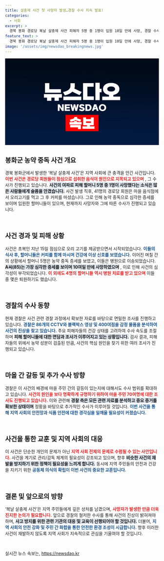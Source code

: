 ```yaml
---
title: 살충제 사건 첫 사망자 발생…경찰 수사 지속 발표!
categories:
  - 사회
excerpt: >
  경북 봉화 경로당 복날 살충제 사건 피해자 5명 중 1명이 입원 10일 만에 사망, 경찰 수사 본격화! 농약 중독 의심 증세로 사망한 A씨 소식에 마을 주민들 긴장! 사건의 전말은 과연?
feature_text: >
  경북 봉화 경로당 복날 살충제 사건 피해자 5명 중 1명이 입원 10일 만에 사망, 경찰 수사 본격화! 농약 중독 의심 증세로 사망한 A씨 소식에 마을 주민들 긴장! 사건의 전말은 과연?
image: '/assets/img/newsdao_breakingnews.jpg'
---
```


<p><img src="/assets/img/newsdao_breakingnews.jpg" alt="bookingtag 속보" /></p>

<h2 data-ke-size="size26">봉화군 농약 중독 사건 개요</h2>

<p data-ke-size="size16">경북 봉화군에서 발생한 ‘복날 살충제 사건’은 지역 사회에 큰 충격을 안긴 사건입니다. <b><span style="color: #ee2323;">이번 사건은 경로당 회원들이 점심으로 섭취한 음식이 원인으로 지목되고 있으며</span></b> , 그 수사가 진행되고 있습니다. <b><span style="background-color: #21538527;">사건의 여파로 피해 할머니 5명 중 1명이 사망했다는 소식은 많은 사람들에게 슬픔을 안겼습니다.</span></b> 사건 발생 직후, 41명의 경로당 회원은 마을 음식점에서 오리고기를 먹고 그 후 커피를 마셨습니다. 그로 인해 농약 중독으로 심각한 증세를 보이며 입원한 할머니들이 있으며, 현재까지 사망자와 그에 따른 수사가 진행되고 있습니다.</p>

<p data-ke-size="size16">&nbsp;</p>

<h2 data-ke-size="size26">사건 경과 및 피해 상황</h2>

<p data-ke-size="size16">사건은 초복인 지난 15일 점심으로 오리 고기를 제공받으면서 시작되었습니다. <b><span style="color: #1a5490;">이들의 식사 후, 할머니들은 커피를 함께 마시며 건강에 이상 신호를 보였습니다.</span></b> 이어진 며칠 간의 상황에서 할머니 5명은 농약 중독 증세를 보였고, 이들은 병원으로 이송되었습니다. <b><span style="background-color: #21538527;">A씨(85)는 가장 심각한 증세를 보이며 10여일 만에 사망하였으며</span></b> , 이로 인해 사건의 심각성이 부각되었습니다. <b><span style="color: #ee2323;">이 외에도 4명의 할머니들 역시 병원 치료를 받고 있으며</span></b> 이들 중 몇은 퇴원하기도 했습니다.</p>

<p data-ke-size="size16">&nbsp;</p>

<h2 data-ke-size="size26">경찰의 수사 동향</h2>

<p data-ke-size="size16">현재 경찰은 사건 관련 경찰 과정에서 확보한 자료를 바탕으로 면밀한 조사를 진행하고 있습니다. <b><span style="color: #1a5490;">경찰은 86개의 CCTV와 블랙박스 영상 및 400여점을 감정 물품을 분석하여 사건의 진상을 찾고 있습니다.</span></b> 주요 피해자들의 건강 상태를 고려하여 수사 속도를 조절하며 <b><span style="background-color: #21538527;">피해 할머니들에 대한 면담과 조사가 이루어지고 있는 상황입니다.</span></b> 검사 결과, 피해자들의 위에서 농약 성분이 검출된 만큼, 사건의 핵심 원인을 찾기 위한 여러 조사가 진행되고 있습니다.</p>

<p data-ke-size="size16">&nbsp;</p>

<h2 data-ke-size="size26">마을 간 갈등 및 추가 수사 방향</h2>

<p data-ke-size="size16">경찰은 이 사건의 배경에 마을 주민 간의 갈등이 있는지에 대해서도 수사 범위를 확대하고 있습니다. <b><span style="color: #ee2323;">사건의 원인을 보다 명확하게 규명하기 위하여 마을 주민 70여명에 대한 조사도 진행되고 있습니다.</span></b> 이와 관련해 <b><span style="background-color: #21538527;">경찰 측은 모든 관련 자료를 분석하고 중요 증거를 확보한 상태이며</span></b> 정황을 바탕으로 추가적인 수사가 이루어질 것입니다. <b><span style="color: #1a5490;">이번 사건을 통해 지역 사회의 안전망과 식품 안전에 대한 경각심을 일깨울 필요성이 커졌습니다.</span></b></p>

<p data-ke-size="size16">&nbsp;</p>

<h2 data-ke-size="size26">사건을 통한 교훈 및 지역 사회의 대응</h2>

<p data-ke-size="size16">이 사건은 단순한 개인의 문제가 아닌 <b><span style="color: #ee2323;">지역 사회 전체의 문제로 수렴될 수 있는 사안입니다.</span></b> 사건을 계기로 관리/감독 체계의 필요성이 강조되고 있으며, 향후 <b><span style="background-color: #21538527;">비슷한 사건의 재발을 방지하기 위한 정책이 필요성을 느끼게 합니다.</span></b> 동시에 지역 주민들의 안전과 건강을 지키기 위한 <b><span style="color: #1a5490;">공동체 의식의 확립이 이번 사건의 중요한 교훈입니다.</span></b></p>

<p data-ke-size="size16">&nbsp;</p>

<h2 data-ke-size="size26">결론 및 앞으로의 방향</h2>

<p data-ke-size="size16">‘복날 살충제 사건’은 지역 주민들에게 깊은 상처를 남겼으며, <b><span style="color: #ee2323;">사망자가 발생한 만큼 더욱 진지한 논의가 필요합니다.</span></b> 앞으로 경찰의 철저한 수사를 통해 사건의 진상이 밝혀져야 하며, <b><span style="background-color: #21538527;">사고 방지를 위한 관련 기관의 대응 및 교육이 선행되어야 할 것입니다.</span></b> 더불어, <b><span style="color: #1a5490;">지역 사회의 안전 강화 및 주민 간 화합을 통한 안전한 환경 조성이 시급합니다.</span></b> 향후 이러한 사건이 재발하지 않도록 지역 사회가 지속적으로 관심을 기울여야 할 것입니다.</p> 

<p data-ke-size="size16">&nbsp;</p>
실시간 뉴스 속보는, <a href="https://newsdao.kr" rel="dofollow">https://newsdao.kr</a>


